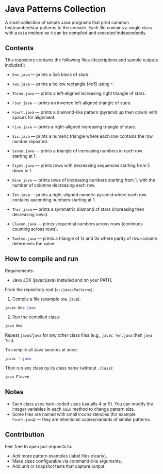 # Java Patterns Collection

A small collection of simple Java programs that print common text/number/star patterns to the console. Each file contains a single class with a `main` method so it can be compiled and executed independently.

## Contents

This repository contains the following files (descriptions and sample outputs included):

- `One.java` — prints a 5x5 block of stars.

- `Two.java` — prints a hollow rectangle (4x5) using `*`.

- `Three.java` — prints a left-aligned increasing right triangle of stars.

- `Four.java` — prints an inverted left-aligned triangle of stars.

- `Fourt.java` — prints a diamond-like pattern (pyramid up then down) with spaces for alignment.

- `Five.java` — prints a right-aligned increasing triangle of stars.

- `Six.java` — prints a numeric triangle where each row contains the row number repeated.

- `Seven.java` — prints a triangle of increasing numbers in each row starting at 1.

- `Eight.java` — prints rows with decreasing sequences starting from 5 down to 1.

- `Nine.java` — prints rows of increasing numbers starting from 1, with the number of columns decreasing each row.

- `Ten.java` — prints a right-aligned numeric pyramid where each row contains ascending numbers starting at 1.
 
- `Thir.java` — prints a symmetric diamond of stars (increasing then decreasing rows).

- `Eleven.java` — prints sequential numbers across rows (continues counting across rows).

- `Twelve.java` — prints a triangle of 1s and 0s where parity of row+column determines the value.


## How to compile and run

Requirements:
- Java JDK (javac/java) installed and on your PATH.

From the repository root (`d:/java/Patterns`):

1. Compile a file (example `One.java`):

```powershell
javac One.java
```

2. Run the compiled class:

```powershell
java One
```

Repeat `javac`/`java` for any other class files (e.g., `javac Ten.java` then `java Ten`).

To compile all Java sources at once:

```powershell
javac *.java
```

Then run any class by its class name (without `.class`):

```powershell
java Eleven
```


## Notes
- Each class uses hard-coded sizes (usually 4 or 5). You can modify the integer variables in each `main` method to change pattern size.
- Some files are named with small inconsistencies (for example `Fourt.java`) — they are intentional copies/variants of similar patterns.


## Contribution

Feel free to open pull requests to:
- Add more pattern examples (label files clearly),
- Make sizes configurable via command-line arguments,
- Add unit or snapshot tests that capture output.

